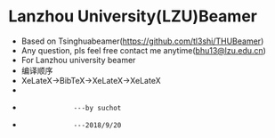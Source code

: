 # Lanzhou University(LZU)Beamer

*  Based on Tsinghuabeamer(https://github.com/tl3shi/THUBeamer)
* Any question, pls feel free contact me anytime(bhu13@lzu.edu.cn)
* For Lanzhou university beamer
* 编译顺序
* XeLateX->BibTeX->XeLateX->XeLateX
*
*                  ---by suchot
*                  ---2018/9/20
